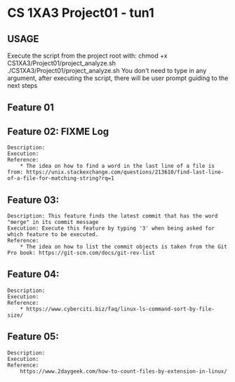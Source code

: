 # CS 1XA3 Project01 - tun1

## USAGE
   Execute the script from the project root with:
        chmod +x CS1XA3/Project01/project_analyze.sh
        ./CS1XA3/Project01/project_analyze.sh
    You don't need to type in any argument, after executing the script, there will be user prompt guiding to the next steps 

## Feature 01

## Feature 02: FIXME Log
    Description:
    Execution:
    Reference: 
        * The idea on how to find a word in the last line of a file is from: https://unix.stackexchange.com/questions/213610/find-last-line-of-a-file-for-matching-string?rq=1

## Feature 03:
    Description: This feature finds the latest commit that has the word "merge" in its commit message
    Execution: Execute this feature by typing '3' when being asked for which feature to be executed.
    Reference: 
        * The idea on how to list the commit objects is taken from the Git Pro book: https://git-scm.com/docs/git-rev-list

## Feature 04:
    Description:
    Execution:
    Reference:
        * https://www.cyberciti.biz/faq/linux-ls-command-sort-by-file-size/

## Feature 05:
    Description:
    Execution:
    Reference:
        https://www.2daygeek.com/how-to-count-files-by-extension-in-linux/
